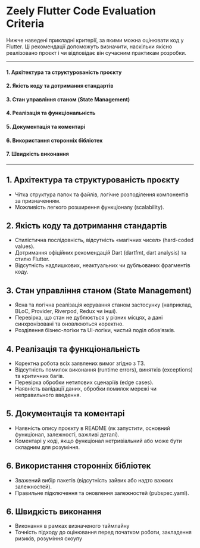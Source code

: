 # Zeely Flutter Code Evaluation Criteria

Нижче наведені прикладні критерії, за якими можна оцінювати код у Flutter. Ці рекомендації допоможуть визначити, наскільки якісно реалізовано проєкт і чи відповідає він сучасним практикам розробки.

---


#### 1. Архітектура та структурованість проєкту
#### 2. Якість коду та дотримання стандартів
#### 3. Стан управління станом (State Management)
#### 4. Реалізація та функціональність
#### 5. Документація та коментарі
#### 6. Використання сторонніх бібліотек
#### 7. Швидкість виконання 


----

## 1.  Архітектура та структурованість проєкту

- Чітка структура папок та файлів, логічне розподілення компонентів за призначенням.
- Можливість легкого розширення функціоналу (scalability).


## 2.  Якість коду та дотримання стандартів

- Стилістична послідовність, відсутність «магічних чисел» (hard-coded values).
- Дотримання офіційних рекомендацій Dart (dartfmt, dart analysis) та стилю Flutter.
- Відсутність надлишкових, неактуальних чи дубльованих фрагментів коду.

## 3.  Стан управління станом (State Management)

- Ясна та логічна реалізація керування станом застосунку (наприклад, BLoC, Provider, Riverpod, Redux чи інші).
- Перевірка, що стан не дублюється у різних місцях, а дані синхронізовані та оновлюються коректно.
- Розділення бізнес-логіки та UI-логіки, чистий поділ обов’язків.

## 4.  Реалізація та функціональність

- Коректна робота всіх заявлених вимог згідно з ТЗ.
- Відсутність помилок виконання (runtime errors), винятків (exceptions) та критичних багів.
- Перевірка обробки нетипових сценаріїв (edge cases).
- Наявність валідації даних, обробки помилок мережі чи неправильного введення.


## 5.  Документація та коментарі

- Наявність опису проєкту в README (як запустити, основний функціонал, залежності, важливі деталі).
- Коментарі у коді, якщо функціонал нетривіальний або може бути складним для розуміння.

## 6. Використання сторонніх бібліотек

- Зважений вибір пакетів (відсутність зайвих або надто важких залежностей).
- Правильне підключення та оновлення залежностей (pubspec.yaml).

## 6. Швидкість виконання 

- Виконання в рамках визначеного таймлайну
- Точність підходу до оцінювання перед початком роботи, закладення ризиків, розуміння скоупу



